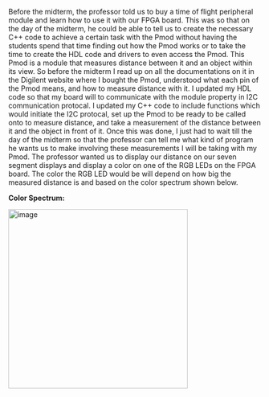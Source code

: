 Before the midterm, the professor told us to buy a time of flight peripheral module and learn how to use it with our FPGA board. This was so that on the day of the midterm, he could be able to tell us to create the necessary C++ code to achieve a certain task with the Pmod without having the students spend that time finding out how the Pmod works or to take the time to create the HDL code and drivers to even access the Pmod. This Pmod is a module that measures distance between it and an object within its view. So before the midterm I read up on all the documentations on it in the Digilent website where I bought the Pmod, understood what each pin of the Pmod means, and how to measure distance with it. I updated my HDL code so that my board will to communicate with the module property in I2C communication protocal. I updated my C++ code to include functions which would initiate the I2C protocal, set up the Pmod to be ready to be called onto to measure distance, and take a measurement of the distance between it and the object in front of it. Once this was done, I just had to wait till the day of the midterm so that the professor can tell me what kind of program he wants us to make involving these measurements I will be taking with my Pmod. The professor wanted us to display our distance on our seven segment displays and display a color on one of the RGB LEDs on the FPGA board. The color the RGB LED would be will depend on how big the measured distance is and based on the color spectrum shown below.

**Color Spectrum:**

<img width="357" alt="image" src="https://github.com/user-attachments/assets/2931ac47-7a9f-4b72-a259-252d18327b88" />
